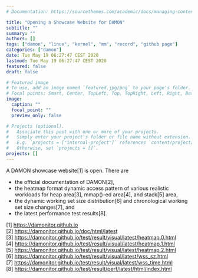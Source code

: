 ```yaml
---
# Documentation: https://sourcethemes.com/academic/docs/managing-content/

title: "Opening a Showcase Website for DAMON"
subtitle: ""
summary: ""
authors: []
tags: ["damon", "linux", "kernel", "mm", "record", "github page"]
categories: ["damon"]
date: Tue May 19 06:27:47 CEST 2020
lastmod: Tue May 19 06:27:47 CEST 2020
featured: false
draft: false

# Featured image
# To use, add an image named `featured.jpg/png` to your page's folder.
# Focal points: Smart, Center, TopLeft, Top, TopRight, Left, Right, BottomLeft, Bottom, BottomRight.
image:
  caption: ""
  focal_point: ""
  preview_only: false

# Projects (optional).
#   Associate this post with one or more of your projects.
#   Simply enter your project's folder or file name without extension.
#   E.g. `projects = ["internal-project"]` references `content/project/deep-learning/index.md`.
#   Otherwise, set `projects = []`.
projects: []
---
```


A DAMON showcase website[1] is open.
There are

- the official documentation of DAMON[2],
- the heatmap format dynamic access pattern of various realistic workloads for
  heap area[3], mmap()-ed area[4], and stack[5] area,
- the dynamic working set size distribution[6] and chronological working set
  size changes[7], and
- the latest performance test results[8].

[1] https://damonitor.github.io  
[2] https://damonitor.github.io/doc/html/latest  
[3] https://damonitor.github.io/test/result/visual/latest/heatmap.0.html  
[4] https://damonitor.github.io/test/result/visual/latest/heatmap.1.html  
[5] https://damonitor.github.io/test/result/visual/latest/heatmap.2.html  
[6] https://damonitor.github.io/test/result/visual/latest/wss_sz.html  
[7] https://damonitor.github.io/test/result/visual/latest/wss_time.html  
[8] https://damonitor.github.io/test/result/perf/latest/html/index.html
